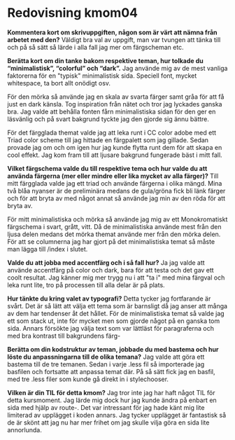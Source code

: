 ---
---
Redovisning kmom04
=========================

**Kommentera kort om skrivuppgiften, någon som är värt att nämna från arbetet med den?**
Väldigt bra val av uppgift, man var tvungen att tänka till och på så sätt så lärde i alla fall jag mer om färgscheman etc.

**Berätta kort om din tanke bakom respektive teman, hur tolkade du “minimalistisk”, “colorful” och “dark”.**
Jag använde mig av de mest vanliga faktorerna för en "typisk" minimalistisk sida. Speciell font, mycket whitespace, ta bort allt onödigt osv.

För den mörka så använde jag en skala av svarta färger samt gråa för att få just en dark känsla. Tog inspiration från nätet och tror jag lyckades ganska bra. Jag valde att behålla fonten fårn minimalistiska sidan för den ger en läsvänlig och på svart bakgrund tyckte jag den gjorde sig ännu bättre.

För det färgglada themat valde jag att leka runt i CC color adobe med ett Triad color scheme till jag hittade en färgpalett som jag gillade. Sedan provade jag om och om igen hur jag kunde flytta runt dem för att skapa en cool effekt. Jag kom fram till att ljusare bakgrund fungerade bäst i mitt fall.

**Vilket färgschema valde du till respektive tema och hur valde du att använda färgerna (mer eller mindre eller lika mycket av alla färger)?**
Till mitt färgglada valde jag ett triad och använde färgerna i olika mängd. Mina två blåa nyanser är de preliminära medans de gula/gröna fick bli länk färger och för att bryta av med något annat så använde jag min av den röda för att bryta av.

För mitt minimalistiska och mörka så använde jag mig av ett Monokromatiskt färgschema i svart, grått, vitt. Då de minimalistiska använde mest från den ljusa delen medans det mörka themat använde mer från den mörka delen.
För att se columnerna jag har gjort på det minimalistiska temat så måste man lägga till /index i slutet.

**Valde du att jobba med accentfärg och i så fall hur?**
Ja jag valde att använde accentfärg på color och dark, bara för att testa och det gav ett coolt resultat. Jag känner mig mer trygg nu i att "ta i" med mina färgval och leka runt lite, tro på processen till alla delar är på plats.


**Hur tänkte du kring valet av typografi?**
Detta tycker jag fortfarande är svårt. Det är så lätt att välja ett tema som är barnsligt då jag anser att många av dem har tendenser åt det hållet. För de minimalistiska temat så valde jag ett som stack ut, inte för mycket men som gjorde något på en ganska tom sida.
Annars försökte jag välja text som var lättläst för paragraferna och med bra kontrast till bakgrundens färg-


**Berätta om din kodstruktur av teman, jobbade du med bastema och hur löste du anpassningarna till de olika temana?**
Jag valde att göra ett bastema till de tre temanen. Sedan i varje .less fil så importerade jag basfilen och fortsatte att anpassa temat där. På så sätt fick jag en basfil, med tre .less filer som kunde gå direkt in i stylechooser.

**Vilken är din TIL för detta kmom?**
Jag tror inte jag har haft något TIL för detta kursmoment. Jag lärde mig dock hur jag kunde ändra på enbart en sida med hjälp av route-. Det var intressant för jag hade känt mig lite limiterad av upplägget i koden annars. Jag tycker upplägget är fantastisk så de är skönt att jag nu har mer frihet om jag skulle vilja göra en sida lite annorlunda.
